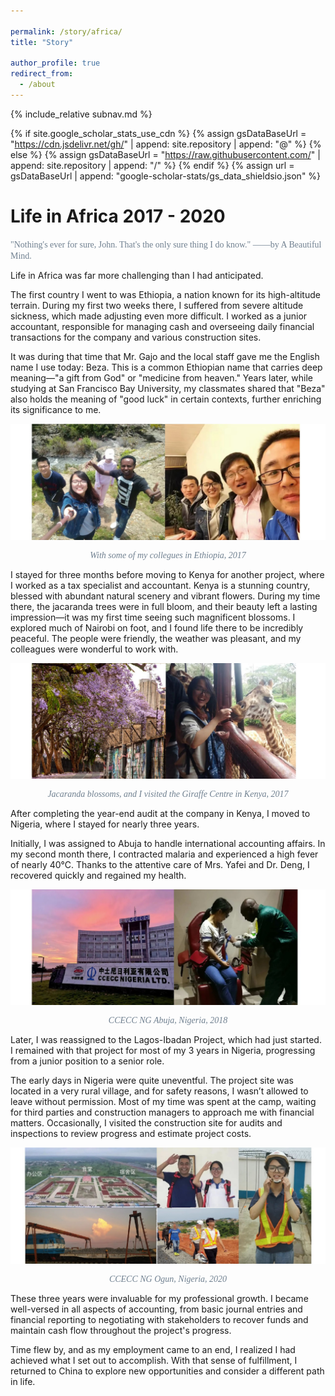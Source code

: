 ```yaml
---

permalink: /story/africa/
title: "Story"

author_profile: true
redirect_from: 
  - /about
---
```

{% include_relative subnav.md %}

{% if site.google_scholar_stats_use_cdn %}
{% assign gsDataBaseUrl = "https://cdn.jsdelivr.net/gh/" | append: site.repository | append: "@" %}
{% else %}
{% assign gsDataBaseUrl = "https://raw.githubusercontent.com/" | append: site.repository | append: "/" %}
{% endif %}
{% assign url = gsDataBaseUrl | append: "google-scholar-stats/gs_data_shieldsio.json" %}

<span class='anchor' id='about-me'></span>



# Life in Africa 2017 - 2020

<span style="font-family: Century Schoolbook;color:rgb(112,128,144);">"Nothing's ever for sure, John. That's the only sure thing I do know." ——by A Beautiful Mind.</span>

Life in Africa was far more challenging than I had anticipated. 

The first country I went to was Ethiopia, a nation known for its high-altitude terrain. During my first two weeks there, I suffered from severe altitude sickness, which made adjusting even more difficult. I worked as a junior accountant, responsible for managing cash and overseeing daily financial transactions for the company and various construction sites.

It was during that time that Mr. Gajo and the local staff gave me the English name I use today: Beza. This is a common Ethiopian name that carries deep meaning—"a gift from God" or "medicine from heaven." Years later, while studying at San Francisco Bay University, my classmates shared that "Beza" also holds the meaning of "good luck" in certain contexts, further enriching its significance to me.

![ ](assets/ethiopia.jpeg)

<div style="text-align: center; font-family: 'Century Schoolbook'; color: rgb(112, 128, 144);">     <i>With some of my collegues in Ethiopia, 2017</i> </div>



I stayed for three months before moving to Kenya for another project, where I worked as a tax specialist and accountant. Kenya is a stunning country, blessed with abundant natural scenery and vibrant flowers. During my time there, the jacaranda trees were in full bloom, and their beauty left a lasting impression—it was my first time seeing such magnificent blossoms. I explored much of Nairobi on foot, and I found life there to be incredibly peaceful. The people were friendly, the weather was pleasant, and my colleagues were wonderful to work with.



![ ](assets/kenya.jpeg)

<div style="text-align: center; font-family: 'Century Schoolbook'; color: rgb(112, 128, 144);">     <i>Jacaranda blossoms, and I visited the Giraffe Centre in Kenya, 2017</i> </div>



After completing the year-end audit at the company in Kenya, I moved to Nigeria, where I stayed for nearly three years. 

Initially, I was assigned to Abuja to handle international accounting affairs. In my second month there, I contracted malaria and experienced a high fever of nearly 40°C. Thanks to the attentive care of Mrs. Yafei and Dr. Deng, I recovered quickly and regained my health.



![image-20241115180855757](assets/nigeria.jpeg)

<div style="text-align: center; font-family: 'Century Schoolbook'; color: rgb(112, 128, 144);">     <i>CCECC NG Abuja, Nigeria, 2018</i> </div>



Later, I was reassigned to the Lagos-Ibadan Project, which had just started. I remained with that project for most of my 3 years in Nigeria, progressing from a junior position to a senior role.

The early days in Nigeria were quite uneventful. The project site was located in a very rural village, and for safety reasons, I wasn’t allowed to leave without permission. Most of my time was spent at the camp, waiting for third parties and construction managers to approach me with financial matters. Occasionally, I visited the construction site for audits and inspections to review progress and estimate project costs.



![image-20241115180855757](assets/LI.jpeg)

<div style="text-align: center; font-family: 'Century Schoolbook'; color: rgb(112, 128, 144);">     <i>CCECC NG Ogun, Nigeria, 2020</i> </div>



These three years were invaluable for my professional growth. I became well-versed in all aspects of accounting, from basic journal entries and financial reporting to negotiating with stakeholders to recover funds and maintain cash flow throughout the project's progress.

Time flew by, and as my employment came to an end, I realized I had achieved what I set out to accomplish. With that sense of fulfillment, I returned to China to explore new opportunities and consider a different path in life. 